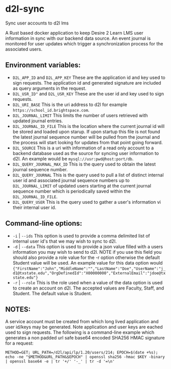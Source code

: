 # d2l-sync
Sync user accounts to d2l lms

A Rust based docker application to keep Desire 2 Learn LMS user information in sync with our backend data source. An event journal is monitored for user updates which trigger a synchronization process for the associated users.

## Environment variables:
* `D2L_APP_ID` and `D2L_APP_KEY` These are the application id and key used to sign requests. The application id and generated signature are included as query arguments in the request.
* `D2L_USR_ID"` and `D2L_USR_KEY` These are the user id and key used to sign requests.
* `D2L_URI_BASE` This is the uri address to d2l for example `https://school_id.brightspace.com`.
* `D2L_JOURNAL_LIMIT` This limits the number of users retrieved with updated journal entries.
* `D2L_JOURNAL_ID_FILE` This is the location where the current journal id will be stored and loaded upon starup. If upon startup this file is not found the latest journal sequence number will be pulled from the journal and the process will start looking for updates from that point going forward.
* `D2L_SOURCE` This is a uri with information of a read only account to a backend database used as the source for syncing user information to d2l. An example would be `mysql://usr:pwd@host:port/db`.
* `D2L_QUERY_JOURNAL_MAX_ID` This is the query used to obtain the latest journal sequence number.
* `D2L_QUERY_JOURNAL` This is the query used to pull a list of distinct internal user id and associated journal sequence numbers up to `D2L_JOURNAL_LIMIT` of updated users starting at the current journal sequence number which is periodically saved within the `D2L_JOURNAL_ID_FILE`.
* `D2L_QUERY_USER` This is the query used to gather a user's information vi their internal user id.

## Command-line options:
* `-i` | `--ids` This option is used to provide a comma delimited list of internal user id's that we may wish to sync to d2l.
* `-d` | `--data` This option is used to provide a json value filled with a users information you may wish to send to d2l. NOTE if you use this field you should also provide a role value for the -r option otherwise the default Student value will be used. An example value for this data option would `{"FirstName":"John","MiddleName":"","LastName":"Doe","UserName":"j_d1@txstate.edu","OrgDefinedId":"X00000000","ExternalEmail":"jdoe@txstate.edu"}`
* `-r` | `--role` This is the role used when a value of the data option is used to create an account on d2l. The accepted values are Faculty, Staff, and Student. The default value is Student.

## NOTES:
A service account must be created from which long lived application and user id/keys may be generated. Note application and user keys are eached used to sign requests. The following is a command-line example which generates a non padded url safe base64 encoded SHA256 HMAC signature for a request:

```
METHOD=GET; URL_PATH=/d2l/api/lp/1.20/users/214; EPOCH=$(date +%s); echo -ne "$METHOD&URL_PATH&$EPOCH" | openssl sha256 -hmac $KEY -binary | openssl base64 -e | tr '+/' '-_' | tr -d '=\n'
```
